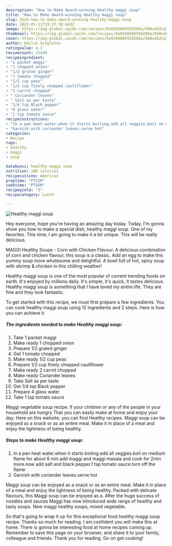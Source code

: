 ```yaml
---
description: "How to Make Award-winning Healthy maggi soup"
title: "How to Make Award-winning Healthy maggi soup"
slug: 2545-how-to-make-award-winning-healthy-maggi-soup
date: 2022-01-11T19:37:30.643Z
image: https://img-global.cpcdn.com/recipes/9a926860b558288a/680x482cq70/healthy-maggi-soup-recipe-main-photo.jpg
thumbnail: https://img-global.cpcdn.com/recipes/9a926860b558288a/680x482cq70/healthy-maggi-soup-recipe-main-photo.jpg
cover: https://img-global.cpcdn.com/recipes/9a926860b558288a/680x482cq70/healthy-maggi-soup-recipe-main-photo.jpg
author: Emilie Singleton
ratingvalue: 4.1
reviewcount: 21440
recipeingredient:
- "1 packet maggi"
- "1 chopped onion"
- "1/2 grated ginger"
- "1 tomato chopped"
- "1/2 cup peas"
- "1/2 cup finely chopped cauliflower"
- "2 carrot chopped"
- " Coriander leaves"
- " Salt as per taste"
- "1/4 tsp Black pepper"
- "4 glass water"
- "1 tsp tomato sauce"
recipeinstructions:
- "In a pan heat water.when it starts boiling.add all veggies.boil on medium flame for about 6 min.add maggi and maggi masala and cook for 2min more.now add salt and black pepper.1 tsp tomato sauce.turn off the flame"
- "Garnish with coriander leaves.serve hot"
categories:
- Recipe
tags:
- healthy
- maggi
- soup

katakunci: healthy maggi soup 
nutrition: 206 calories
recipecuisine: American
preptime: "PT22M"
cooktime: "PT45M"
recipeyield: "3"
recipecategory: Lunch

---
```



![Healthy maggi soup](https://img-global.cpcdn.com/recipes/9a926860b558288a/680x482cq70/healthy-maggi-soup-recipe-main-photo.jpg)

Hey everyone, hope you're having an amazing day today. Today, I'm gonna show you how to make a special dish, healthy maggi soup. One of my favorites. This time, I am going to make it a bit unique. This will be really delicious.

MAGGI Healthy Soups - Corn with Chicken Flavour. A delicious combination of corn and chicken flavour, this soup is a classic. Add an egg to make this yummy soup more wholesome and delightful. A bowl full of hot, spicy soup with shrimp &amp; chicken in this chilling weather!

Healthy maggi soup is one of the most popular of current trending foods on earth. It's enjoyed by millions daily. It's simple, it's quick, it tastes delicious. Healthy maggi soup is something that I have loved my entire life. They are fine and they look fantastic.


To get started with this recipe, we must first prepare a few ingredients. You can cook healthy maggi soup using 12 ingredients and 2 steps. Here is how you can achieve it.

<!--inarticleads1-->

##### The ingredients needed to make Healthy maggi soup:

1. Take 1 packet maggi
1. Make ready 1 chopped onion
1. Prepare 1/2 grated ginger
1. Get 1 tomato chopped
1. Make ready 1/2 cup peas
1. Prepare 1/2 cup finely chopped cauliflower
1. Make ready 2 carrot chopped
1. Make ready  Coriander leaves
1. Take  Salt as per taste
1. Get 1/4 tsp Black pepper
1. Prepare 4 glass water
1. Take 1 tsp tomato sauce


Maggi vegetable soup recipe: If your children or any of the people in your household are hungry That you can easily make at home and enjoy your day. Here on this website, you can find Healthy recipes. Maggi soup can be enjoyed as a snack or as an entire meal. Make it in place of a meal and enjoy the lightness of being healthy. 

<!--inarticleads2-->

##### Steps to make Healthy maggi soup:

1. In a pan heat water.when it starts boiling.add all veggies.boil on medium flame for about 6 min.add maggi and maggi masala and cook for 2min more.now add salt and black pepper.1 tsp tomato sauce.turn off the flame
1. Garnish with coriander leaves.serve hot


Maggi soup can be enjoyed as a snack or as an entire meal. Make it in place of a meal and enjoy the lightness of being healthy. Packed with delicate flavours, this Maggi soup can be enjoyed as a. After the huge success of noodles and sauces Maggi has now introduced wide range of healthy and tasty soups. New maggi healthy soups, mixed vegetable. 

So that's going to wrap it up for this exceptional food healthy maggi soup recipe. Thanks so much for reading. I am confident you will make this at home. There is gonna be interesting food at home recipes coming up. Remember to save this page on your browser, and share it to your family, colleague and friends. Thank you for reading. Go on get cooking!
